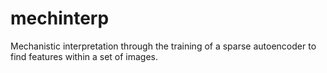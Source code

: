 # mechinterp
Mechanistic interpretation through the training of a sparse autoencoder to find features within a set of images.
